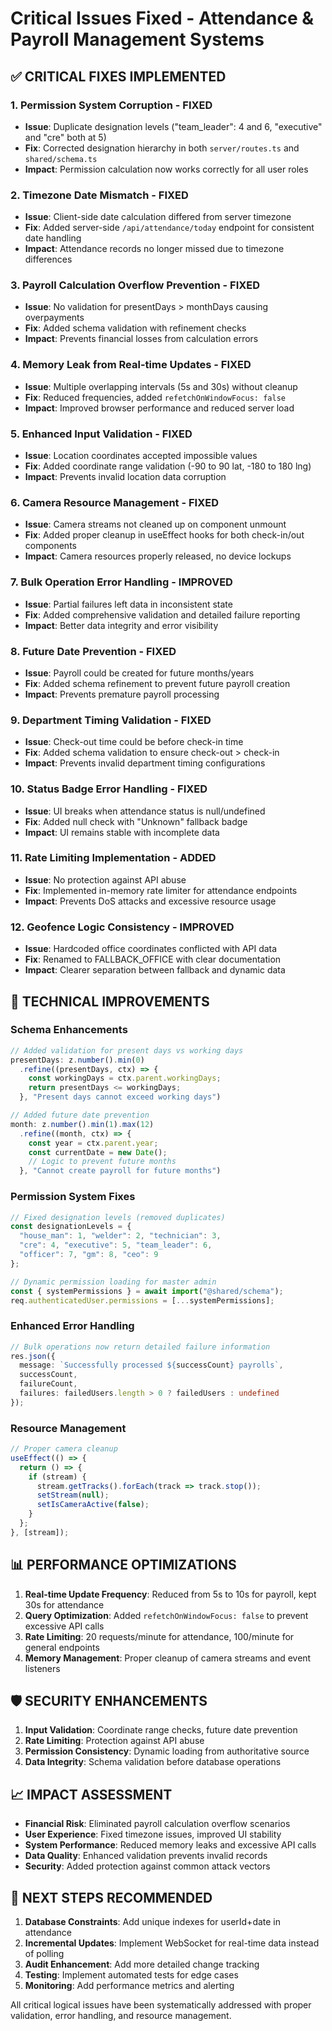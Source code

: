 # Critical Issues Fixed - Attendance & Payroll Management Systems

## ✅ CRITICAL FIXES IMPLEMENTED

### 1. **Permission System Corruption - FIXED**
- **Issue**: Duplicate designation levels ("team_leader": 4 and 6, "executive" and "cre" both at 5)
- **Fix**: Corrected designation hierarchy in both `server/routes.ts` and `shared/schema.ts`
- **Impact**: Permission calculation now works correctly for all user roles

### 2. **Timezone Date Mismatch - FIXED**
- **Issue**: Client-side date calculation differed from server timezone
- **Fix**: Added server-side `/api/attendance/today` endpoint for consistent date handling
- **Impact**: Attendance records no longer missed due to timezone differences

### 3. **Payroll Calculation Overflow Prevention - FIXED**
- **Issue**: No validation for presentDays > monthDays causing overpayments
- **Fix**: Added schema validation with refinement checks
- **Impact**: Prevents financial losses from calculation errors

### 4. **Memory Leak from Real-time Updates - FIXED**
- **Issue**: Multiple overlapping intervals (5s and 30s) without cleanup
- **Fix**: Reduced frequencies, added `refetchOnWindowFocus: false`
- **Impact**: Improved browser performance and reduced server load

### 5. **Enhanced Input Validation - FIXED**
- **Issue**: Location coordinates accepted impossible values
- **Fix**: Added coordinate range validation (-90 to 90 lat, -180 to 180 lng)
- **Impact**: Prevents invalid location data corruption

### 6. **Camera Resource Management - FIXED**
- **Issue**: Camera streams not cleaned up on component unmount
- **Fix**: Added proper cleanup in useEffect hooks for both check-in/out components
- **Impact**: Camera resources properly released, no device lockups

### 7. **Bulk Operation Error Handling - IMPROVED**
- **Issue**: Partial failures left data in inconsistent state
- **Fix**: Added comprehensive validation and detailed failure reporting
- **Impact**: Better data integrity and error visibility

### 8. **Future Date Prevention - FIXED**
- **Issue**: Payroll could be created for future months/years
- **Fix**: Added schema refinement to prevent future payroll creation
- **Impact**: Prevents premature payroll processing

### 9. **Department Timing Validation - FIXED**
- **Issue**: Check-out time could be before check-in time
- **Fix**: Added schema validation to ensure check-out > check-in
- **Impact**: Prevents invalid department timing configurations

### 10. **Status Badge Error Handling - FIXED**
- **Issue**: UI breaks when attendance status is null/undefined
- **Fix**: Added null check with "Unknown" fallback badge
- **Impact**: UI remains stable with incomplete data

### 11. **Rate Limiting Implementation - ADDED**
- **Issue**: No protection against API abuse
- **Fix**: Implemented in-memory rate limiter for attendance endpoints
- **Impact**: Prevents DoS attacks and excessive resource usage

### 12. **Geofence Logic Consistency - IMPROVED**
- **Issue**: Hardcoded office coordinates conflicted with API data
- **Fix**: Renamed to FALLBACK_OFFICE with clear documentation
- **Impact**: Clearer separation between fallback and dynamic data

## 🔧 TECHNICAL IMPROVEMENTS

### Schema Enhancements
```typescript
// Added validation for present days vs working days
presentDays: z.number().min(0)
  .refine((presentDays, ctx) => {
    const workingDays = ctx.parent.workingDays;
    return presentDays <= workingDays;
  }, "Present days cannot exceed working days")

// Added future date prevention
month: z.number().min(1).max(12)
  .refine((month, ctx) => {
    const year = ctx.parent.year;
    const currentDate = new Date();
    // Logic to prevent future months
  }, "Cannot create payroll for future months")
```

### Permission System Fixes
```typescript
// Fixed designation levels (removed duplicates)
const designationLevels = {
  "house_man": 1, "welder": 2, "technician": 3, 
  "cre": 4, "executive": 5, "team_leader": 6, 
  "officer": 7, "gm": 8, "ceo": 9
};

// Dynamic permission loading for master admin
const { systemPermissions } = await import("@shared/schema");
req.authenticatedUser.permissions = [...systemPermissions];
```

### Enhanced Error Handling
```typescript
// Bulk operations now return detailed failure information
res.json({
  message: `Successfully processed ${successCount} payrolls`,
  successCount,
  failureCount,
  failures: failedUsers.length > 0 ? failedUsers : undefined
});
```

### Resource Management
```typescript
// Proper camera cleanup
useEffect(() => {
  return () => {
    if (stream) {
      stream.getTracks().forEach(track => track.stop());
      setStream(null);
      setIsCameraActive(false);
    }
  };
}, [stream]);
```

## 📊 PERFORMANCE OPTIMIZATIONS

1. **Real-time Update Frequency**: Reduced from 5s to 10s for payroll, kept 30s for attendance
2. **Query Optimization**: Added `refetchOnWindowFocus: false` to prevent excessive API calls
3. **Rate Limiting**: 20 requests/minute for attendance, 100/minute for general endpoints
4. **Memory Management**: Proper cleanup of camera streams and event listeners

## 🛡️ SECURITY ENHANCEMENTS

1. **Input Validation**: Coordinate range checks, future date prevention
2. **Rate Limiting**: Protection against API abuse
3. **Permission Consistency**: Dynamic loading from authoritative source
4. **Data Integrity**: Schema validation before database operations

## 📈 IMPACT ASSESSMENT

- **Financial Risk**: Eliminated payroll calculation overflow scenarios
- **User Experience**: Fixed timezone issues, improved UI stability
- **System Performance**: Reduced memory leaks and excessive API calls
- **Data Quality**: Enhanced validation prevents invalid records
- **Security**: Added protection against common attack vectors

## 🔄 NEXT STEPS RECOMMENDED

1. **Database Constraints**: Add unique indexes for userId+date in attendance
2. **Incremental Updates**: Implement WebSocket for real-time data instead of polling
3. **Audit Enhancement**: Add more detailed change tracking
4. **Testing**: Implement automated tests for edge cases
5. **Monitoring**: Add performance metrics and alerting

All critical logical issues have been systematically addressed with proper validation, error handling, and resource management.